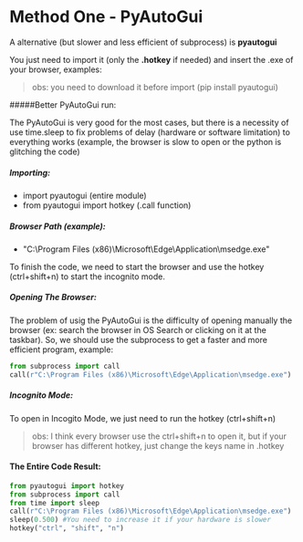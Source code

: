 # Method One - PyAutoGui

A alternative (but slower and less efficient of subprocess) is **pyautogui**

You just need to import it (only the **.hotkey** if needed) and insert the .exe of your browser, examples:
> obs: you need to download it before import (pip install pyautogui)

#####Better PyAutoGui run:

The PyAutoGui is very good for the most cases, but there is a necessity of use time.sleep to fix problems of delay (hardware or software limitation) to everything works (example, the browser is slow to open or the python is glitching the code)

##### Importing:
- import pyautogui	 (entire module)
- from pyautogui import hotkey	 (.call function)

##### Browser Path (example):
- "C:\Program Files (x86)\Microsoft\Edge\Application\msedge.exe"

To finish the code, we need to start the browser and use the hotkey (ctrl+shift+n) to start the incognito mode.

##### Opening The Browser:

The problem of usig the PyAutoGui is the difficulty of opening manually the browser (ex: search the browser in OS Search or clicking on it at the taskbar). So, we should use the subprocess to get a faster and more efficient program, example:
```python
from subprocess import call
call(r"C:\Program Files (x86)\Microsoft\Edge\Application\msedge.exe")
```

##### Incognito Mode:

To open in Incogito Mode, we just need to run the hotkey (ctrl+shift+n)
> obs: I think every browser use the ctrl+shift+n to open it, but if your browser has different hotkey, just change the keys name in .hotkey

#### The Entire Code Result:
```python
from pyautogui import hotkey
from subprocess import call
from time import sleep
call(r"C:\Program Files (x86)\Microsoft\Edge\Application\msedge.exe")
sleep(0.500) #You need to increase it if your hardware is slower
hotkey("ctrl", "shift", "n")
```
